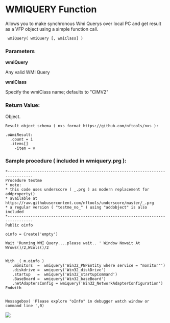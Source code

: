 # WMIQUERY Function

Allows you to make synchronous Wmi Querys over local PC and get result as a VFP object 
using a simple function call.

     wmiQuery( wmiQuery [, wmiClass] )
 
### Parameters

**wmiQuery**

Any valid WMI Query 

**wmiClass**

Specify the wmiClass name; defaults to "CIMV2"

### Return Value: 

Object. 


	Result object schema ( nxs format https://github.com/nftools/nxs ): 

    .oWmiResult:
      .count = i
      .items[]
        -item = v
    
### Sample procedure ( included in wmiquery.prg ): 

    *---------------------------------------------------------------------------------
    Procedure testme 
    * note:
    * this code uses underscore ( _.prg ) as modern replacement for addproperty()
    * available at https://raw.githubusercontent.com/nftools/underscore/master/_.prg
    * a regular version ( "testme_no_" ) using "addobject" is also included 
    *---------------------------------------------------------------------------------
    Public oinfo
    
    oinfo = Create('empty')
    
    Wait 'Running WMI Query....please wait.. ' Window Nowait At Wrows()/2,Wcols()/2
    
    
    With _( m.oinfo )
       .monitors  =  wmiquery('Win32_PNPEntity where service = "monitor"')
       .diskdrive =  wmiquery('Win32_diskDrive')
       .startup   =  wmiquery('Win32_startupCommand')
       .BaseBoard =  wmiquery('Win32_baseBoard') 
       .netAdaptersConfig = wmiquery('Win32_NetworkAdapterConfiguration')
    Endwith
    
    
    Messagebox( 'Please explore "oInfo" in debugger watch window or command line ',0)
    


![](https://github.com/nftools/wmiQuery/blob/master/wmiquery.jpg)

